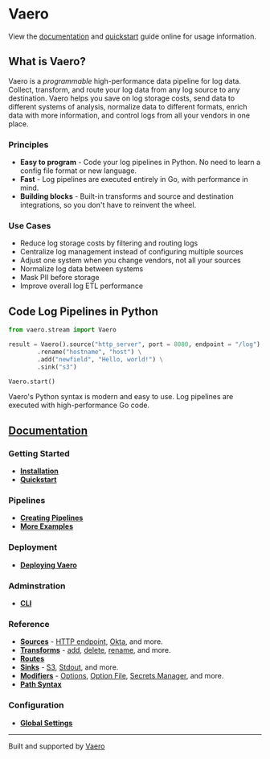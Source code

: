 # Vaero

View the [documentation][docs.intro] and [quickstart][docs.quickstart] guide online for usage information.

## What is Vaero?

Vaero is a _programmable_ high-performance data pipeline for log data. Collect, transform, and route your log data from any log source to any destination. Vaero helps you save on log storage costs, send data to different systems of analysis, normalize data to different formats, enrich data with more information, and control logs from all your vendors in one place.

### Principles
- **Easy to program** \- Code your log pipelines in Python. No need to learn a config file format or new language.
- **Fast** \- Log pipelines are executed entirely in Go, with performance in mind.
- **Building blocks** \- Built-in transforms and source and destination integrations, so you don't have to reinvent the wheel.

### Use Cases
- Reduce log storage costs by filtering and routing logs
- Centralize log management instead of configuring multiple sources
- Adjust one system when you change vendors, not all your sources
- Normalize log data between systems
- Mask PII before storage
- Improve overall log ETL performance

## Code Log Pipelines in Python

```python
from vaero.stream import Vaero

result = Vaero().source("http_server", port = 8080, endpoint = "/log") \
        .rename("hostname", "host") \
        .add("newfield", "Hello, world!") \
        .sink("s3")

Vaero.start()
```

Vaero's Python syntax is modern and easy to use. Log pipelines are executed with high-performance Go code.

## [Documentation][docs.intro]

### Getting Started
- [**Installation**][docs.install]
- [**Quickstart**][docs.quickstart]

### Pipelines
- [**Creating Pipelines**][docs.pipelines]
- [**More Examples**][docs.examples]

### Deployment
- [**Deploying Vaero**][docs.deployment]

### Adminstration
- [**CLI**][docs.cli]

### Reference
- [**Sources**][docs.sources] - [HTTP endpoint][docs.sources.http_server], [Okta][docs.sources.okta], and more.
- [**Transforms**][docs.transforms] - [add][docs.transforms.add], [delete][docs.transforms.delete], [rename][docs.transforms.rename], and more.
- [**Routes**][docs.routes]
- [**Sinks**][docs.sinks] - [S3][docs.sinks.s3], [Stdout][docs.sinks.stdout], and more.
- [**Modifiers**][docs.modifiers] - [Options][docs.modifiers.option], [Option File][docs.modifiers.option_file], [Secrets Manager][docs.modifiers.secret], and more.
- [**Path Syntax**][docs.path_syntax]

### Configuration
- [**Global Settings**][docs.global_settings]

---
Built and supported by [Vaero][vaero.home]

[docs.cli]:https://docs.vaero.co/docs/cli
[docs.deployment]: https://docs.vaero.co/docs/deploying-vaero
[docs.examples]: https://docs.vaero.co/docs/examples
[docs.global_settings]: https://docs.vaero.co/docs/global-settings
[docs.install]: https://docs.vaero.co/docs/installation
[docs.intro]: https://docs.vaero.co/docs/what-is-vaero
[docs.modifiers]: https://docs.vaero.co/docs/modifiers
[docs.modifiers.option]: https://docs.vaero.co/docs/option
[docs.modifiers.option_file]: https://docs.vaero.co/docs/option_file
[docs.modifiers.secret]: https://docs.vaero.co/docs/secret
[docs.path_syntax]: https://docs.vaero.co/docs/path-syntax
[docs.pipelines]: https://docs.vaero.co/docs/pipelines
[docs.quickstart]: https://docs.vaero.co/docs/quickstart
[docs.sources]: https://docs.vaero.co/docs/sources
[docs.sources.http_server]: https://docs.vaero.co/docs/http-server
[docs.sources.okta]: https://docs.vaero.co/docs/okta
[docs.transforms]: https://docs.vaero.co/docs/transforms
[docs.transforms.add]: https://docs.vaero.co/docs/add
[docs.transforms.delete]: https://docs.vaero.co/docs/delete
[docs.transforms.rename]: https://docs.vaero.co/docs/rename
[docs.routes]: https://docs.vaero.co/docs/routing
[docs.sinks]: https://docs.vaero.co/docs/sinks
[docs.sinks.s3]: https://docs.vaero.co/docs/s3
[docs.sinks.stdout]: https://docs.vaero.co/docs/stdout
[vaero.home]: https://www.vaero.co